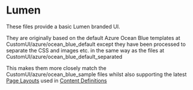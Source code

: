 # Lumen

These files provide a basic Lumen branded UI.

They are originally based on the default Azure Ocean Blue templates at CustomUI/azure/ocean_blue_default except they have been processed to separate the CSS and images etc. in the same way as the files at CustomUI/azure/ocean_blue_default_separated

This makes them more closely match the CustomUI/azure/ocean_blue_sample files whilst also supporting the latest [Page Layouts](https://docs.microsoft.com/en-us/azure/active-directory-b2c/page-layout) used in [Content Definitions](https://docs.microsoft.com/en-us/azure/active-directory-b2c/contentdefinitions)

